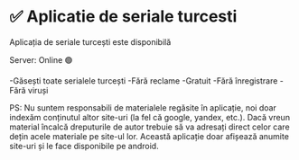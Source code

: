 # ✅ Aplicatie de seriale turcesti
Aplicația de seriale turcești este disponibilă

Server: Online 🟢

-Găsești toate serialele turcești
-Fără reclame
-Gratuit
-Fără înregistrare
-Fără viruși

PS: Nu suntem responsabili de materialele regăsite în aplicație, noi doar indexăm conținutul altor site-uri (la fel că google, yandex, etc.). Dacă vreun material încalcă dreputurile de autor trebuie să va adresați direct celor care dețin acele materiale pe site-ul lor.
Această aplicație doar afișează anumite site-uri și le face disponibile pe android.
